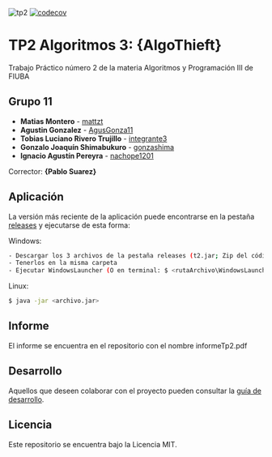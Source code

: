 ![tp2](https://github.com/mattzt/algo3_tp2_algothieft/actions/workflows/build.yml/badge.svg) [![codecov](https://codecov.io/gh/mattzt/algo3_tp2_algothieft/branch/master/graph/badge.svg)](https://codecov.io/gh/mattzt/algo3_tp2_algothieft)

# TP2 Algoritmos 3: {AlgoThieft} 

Trabajo Práctico número 2 de la materia Algoritmos y Programación III de FIUBA

## Grupo 11

* **Matias Montero** - [mattzt](https://github.com/mattzt)
* **Agustin Gonzalez** - [AgusGonza11](https://github.com/Agusgonza11)
* **Tobias Luciano Rivero Trujillo** - [integrante3](https://github.com/integrante3)
* **Gonzalo Joaquín Shimabukuro** - [gonzashima](https://github.com/gonzashima)
* **Ignacio Agustín Pereyra** - [nachope1201](https://github.com/nachope1201)

Corrector: **{Pablo Suarez}**

## Aplicación

La versión más reciente de la aplicación puede encontrarse en la pestaña [releases](https://github.com/mattzt/algo3_tp2_algothieft/releases/latest) y ejecutarse de esta forma:

Windows: 
```bash
- Descargar los 3 archivos de la pestaña releases (t2.jar; Zip del código; WindowsLauncher.bat)
- Tenerlos en la misma carpeta
- Ejecutar WindowsLauncher (O en terminal: $ <rutaArchivo\WindowsLauncher.bat>)
```

Linux:

```bash
$ java -jar <archivo.jar>
```

## Informe

El informe se encuentra en el repositorio con el nombre informeTp2.pdf

## Desarrollo

Aquellos que deseen colaborar con el proyecto pueden consultar la [guía de desarrollo](./docs/Desarrollo.md).

## Licencia

Este repositorio se encuentra bajo la Licencia MIT.
